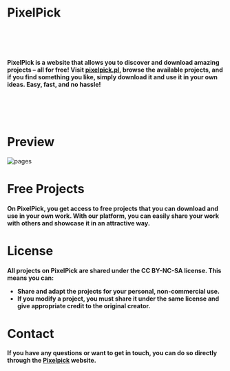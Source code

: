 <h1>
  PixelPick
</h1>
</br>
</br>
</br>
<h4>
  PixelPick is a website that allows you to discover and download amazing projects – all for free! 
  Visit <a href="https://pixelpick.pl/pages.html">pixelpick.pl</a>, browse the available          
  projects, and if you find something you like, simply download it and use     
  it in your own ideas. Easy, fast, and no hassle!
</h4>
</br>
</br>
</br>

<h1>Preview</h1>

![pages](https://github.com/user-attachments/assets/5db6d3d8-1998-471e-92f1-eb738064d1f9)

<h1>Free Projects</h1>
<h4>
  On PixelPick, you get access to free projects that you can download and use in your own work.      With our platform, you can easily share your work with others and showcase it in an attractive     way.
</h4>

<h1>License</h1>
<h4>
  All projects on PixelPick are shared under the CC BY-NC-SA license. This means you can:
  <ul>
    <li>Share and adapt the projects for your personal, non-commercial use.</li>
    <li>If you modify a project, you must share it under the same license and give appropriate          credit to the original creator.
    </li>
  </ul>
  
</h4>

<h1>Contact</h1>
<h4>
  If you have any questions or want to get in touch, you can do so directly through the           <a href="https://pixelpick.pl/">Pixelpick</a> website.
</h4>
